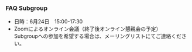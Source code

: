 ### FAQ Subgroup

 - 日時：6月24日　15:00-17:30    
 - Zoomによるオンライン会議（終了後オンライン懇親会の予定）    
 Subgroupへの参加を希望する場合は、メーリングリストにてご連絡ください。
  
  
